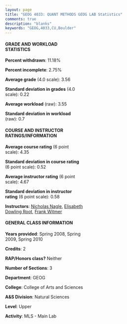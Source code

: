 ```yaml
---
layout: page
title: "GEOG 4033: QUANT METHODS GEOG LAB Statistics"
comments: true
description: "blanks"
keywords: "GEOG,4033,CU,Boulder"
---
```

<head>
<script src="https://ajax.googleapis.com/ajax/libs/jquery/2.1.3/jquery.min.js"></script>
<script src="https://dl.dropboxusercontent.com/s/pc42nxpaw1ea4o9/highcharts.js?dl=0"></script>
<!-- <script src="../assets/js/highcharts.js"></script> -->
<style type="text/css">@font-face {
	font-family: "Bebas Neue";
	src: url(https://www.filehosting.org/file/details/544349/BebasNeue Regular.otf) format("opentype");
	}
	h1.Bebas { 
		font-family: "Bebas Neue", Verdana, Tahoma;
	}
</style>
</head>
<body>
	<div id="container" style="float: right; width: 45%; height: 88%; margin-left: 2.5%; margin-right: 2.5%;"></div>
	<script language="JavaScript">
		$(document).ready(function() {
		var chart = {type: 'column'};
		var title = {text: 'Grade Distribution'};
		var xAxis = {categories: ['A','B','C','D','F'],crosshair: true};
		var yAxis = {min: 0,title: {text: 'Percentage'}};
		var tooltip = {headerFormat: '<center><b><span style="font-size:20px">{point.key}</span></b></center>',
		               pointFormat: '<td style="padding:0"><b>{point.y:.1f}%</b></td>',
		               footerFormat: '</table>',shared: true,useHTML: true};
		var plotOptions = {column: {pointPadding: 0.0,borderWidth: 0}};  
		var credits = {enabled: false};var series= [{name: 'Percent',data: [72.49,22.38,2.56,0.0,2.56,]}];
		var json = {};
		json.chart = chart;
		json.title = title;
		json.tooltip = tooltip;
		json.xAxis = xAxis;
		json.yAxis = yAxis;  
		json.series = series;
		json.plotOptions = plotOptions;  
		json.credits = credits;
		$('#container').highcharts(json);
	});
	</script>
</body>
			   
#### GRADE AND WORKLOAD STATISTICS

**Percent withdrawn**: 11.18%

**Percent incomplete**: 2.75%

**Average grade** (4.0 scale): 3.56

**Standard deviation in grades** (4.0 scale): 0.22

**Average workload** (raw): 3.55

**Standard deviation in workload** (raw): 0.7

#### COURSE AND INSTRUCTOR RATINGS/INFORMATION

**Average course rating** (6 point scale): 4.35

**Standard deviation in course rating** (6 point scale): 0.52

**Average instructor rating** (6 point scale): 4.67

**Standard deviation in instructor rating** (6 point scale): 0.58

**Instructors**: <a href='../../instructors/Nicholas_Nagle'>Nicholas Nagle</a>, <a href='../../instructors/Elisabeth_Dowling_Root'>Elisabeth Dowling Root</a>, <a href='../../instructors/Frank_Witmer'>Frank Witmer</a>

#### GENERAL CLASS INFORMATION

**Years provided**: Spring 2008, Spring 2009, Spring 2010

**Credits**: 2

**RAP/Honors class?** Neither

**Number of Sections**: 3

**Department**: GEOG

**College**: College of Arts and Sciences

**A&S Division**: Natural Sciences

**Level**: Upper

**Activity**: MLS - Main Lab
